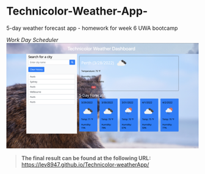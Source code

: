# Technicolor-Weather-App-
5-day weather forecast app - homework for week 6 UWA bootcamp

*Work Day Scheduler*
<img src="./assets/pics/weatherapp.png">



>**The final result can be found at the following URL:** https://lev8947.github.io/Technicolor-weatherApp/